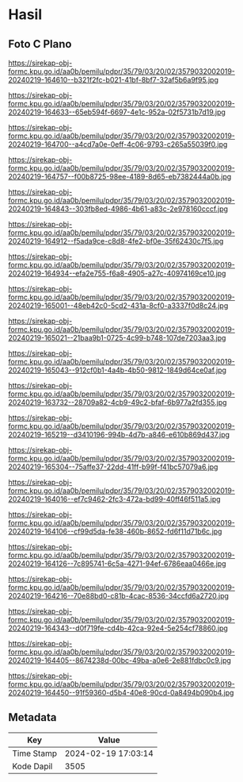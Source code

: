 # Hasil

## Foto C Plano

https://sirekap-obj-formc.kpu.go.id/aa0b/pemilu/pdpr/35/79/03/20/02/3579032002019-20240219-164610--b321f2fc-b021-41bf-8bf7-32af5b6a9f95.jpg

https://sirekap-obj-formc.kpu.go.id/aa0b/pemilu/pdpr/35/79/03/20/02/3579032002019-20240219-164633--65eb594f-6697-4e1c-952a-02f5731b7d19.jpg

https://sirekap-obj-formc.kpu.go.id/aa0b/pemilu/pdpr/35/79/03/20/02/3579032002019-20240219-164700--a4cd7a0e-0eff-4c06-9793-c265a55039f0.jpg

https://sirekap-obj-formc.kpu.go.id/aa0b/pemilu/pdpr/35/79/03/20/02/3579032002019-20240219-164757--f00b8725-98ee-4189-8d65-eb7382444a0b.jpg

https://sirekap-obj-formc.kpu.go.id/aa0b/pemilu/pdpr/35/79/03/20/02/3579032002019-20240219-164843--303fb8ed-4986-4b61-a83c-2e978160cccf.jpg

https://sirekap-obj-formc.kpu.go.id/aa0b/pemilu/pdpr/35/79/03/20/02/3579032002019-20240219-164912--f5ada9ce-c8d8-4fe2-bf0e-35f62430c7f5.jpg

https://sirekap-obj-formc.kpu.go.id/aa0b/pemilu/pdpr/35/79/03/20/02/3579032002019-20240219-164934--efa2e755-f6a8-4905-a27c-40974169ce10.jpg

https://sirekap-obj-formc.kpu.go.id/aa0b/pemilu/pdpr/35/79/03/20/02/3579032002019-20240219-165001--48eb42c0-5cd2-431a-8cf0-a3337f0d8c24.jpg

https://sirekap-obj-formc.kpu.go.id/aa0b/pemilu/pdpr/35/79/03/20/02/3579032002019-20240219-165021--21baa9b1-0725-4c99-b748-107de7203aa3.jpg

https://sirekap-obj-formc.kpu.go.id/aa0b/pemilu/pdpr/35/79/03/20/02/3579032002019-20240219-165043--912cf0b1-4a4b-4b50-9812-1849d64ce0af.jpg

https://sirekap-obj-formc.kpu.go.id/aa0b/pemilu/pdpr/35/79/03/20/02/3579032002019-20240219-163732--28709a82-4cb9-49c2-bfaf-6b977a2fd355.jpg

https://sirekap-obj-formc.kpu.go.id/aa0b/pemilu/pdpr/35/79/03/20/02/3579032002019-20240219-165219--d3410196-994b-4d7b-a846-e610b869d437.jpg

https://sirekap-obj-formc.kpu.go.id/aa0b/pemilu/pdpr/35/79/03/20/02/3579032002019-20240219-165304--75affe37-22dd-41ff-b99f-f41bc57079a6.jpg

https://sirekap-obj-formc.kpu.go.id/aa0b/pemilu/pdpr/35/79/03/20/02/3579032002019-20240219-164016--ef7c9462-2fc3-472a-bd99-40ff46f511a5.jpg

https://sirekap-obj-formc.kpu.go.id/aa0b/pemilu/pdpr/35/79/03/20/02/3579032002019-20240219-164106--cf99d5da-fe38-460b-8652-fd6f11d71b6c.jpg

https://sirekap-obj-formc.kpu.go.id/aa0b/pemilu/pdpr/35/79/03/20/02/3579032002019-20240219-164126--7c895741-6c5a-4271-94ef-6786eaa0466e.jpg

https://sirekap-obj-formc.kpu.go.id/aa0b/pemilu/pdpr/35/79/03/20/02/3579032002019-20240219-164216--70e88bd0-c81b-4cac-8536-34ccfd6a2720.jpg

https://sirekap-obj-formc.kpu.go.id/aa0b/pemilu/pdpr/35/79/03/20/02/3579032002019-20240219-164343--d0f719fe-cd4b-42ca-92e4-5e254cf78860.jpg

https://sirekap-obj-formc.kpu.go.id/aa0b/pemilu/pdpr/35/79/03/20/02/3579032002019-20240219-164405--8674238d-00bc-49ba-a0e6-2e881fdbc0c9.jpg

https://sirekap-obj-formc.kpu.go.id/aa0b/pemilu/pdpr/35/79/03/20/02/3579032002019-20240219-164450--91f59360-d5b4-40e8-90cd-0a8494b090b4.jpg


## Metadata

| Key        | Value               |
| ---------- | ------------------- |
| Time Stamp | 2024-02-19 17:03:14 |
| Kode Dapil | 3505                |



